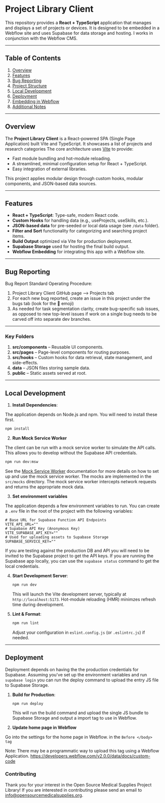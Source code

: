 # Project Library Client

This repository provides a **React + TypeScript** application that manages and displays a set of projects or devices. It is designed to be embedded in a Webflow site and uses Supabase for data storage and hosting. I works in conjunction with the Webflow CMS.

---

## Table of Contents

1. [Overview](#overview)
2. [Features](#features)
2. [Bug Reporting](#bug-reporting)
4. [Project Structure](#project-structure)
5. [Local Development](#local-development)
6. [Deployment](#deployment)
7. [Embedding in Webflow](#embedding-in-webflow)
8. [Additional Notes](#additional-notes)

---

## Overview

The **Project Library Client** is a React-powered SPA (Single Page Application) built Vite and TypeScript. It showcases a list of projects and research categories The core architecture uses [Vite](https://vitejs.dev/) to provide:

- Fast module bundling and hot-module reloading.
- A streamlined, minimal configuration setup for React + TypeScript.
- Easy integration of external libraries.

This project applies modular design through custom hooks, modular components, and JSON-based data sources.

---

## Features

- **React + TypeScript**: Type-safe, modern React code.
- **Custom Hooks** for handling data (e.g., useProjects, useSkills, etc.).
- **JSON-based data** for pre-seeded or local data usage (see `/data` folder).
- **Filter and Sort** functionality for categorizing and searching project items.
- **Build Output** optimized via Vite for production deployment.
- **Supabase Storage** used for hosting the final build output.
- **Webflow Embedding** for integrating this app with a Webflow site.

---

## Bug Reporting

Bug Report Standard Operating Procedure:
1. Project Library Client GitHub page --> Projects tab
1. For each new bug reported, create an issue in this project under the bugs tab (look for the 🐛 emoji)
2. As needed for task segmentation clarity, create bug-specific sub issues, as opposed to new top-level issues if work on a single bug needs to be carved off into separate dev branches.

---

### Key Folders

1. **src/components** – Reusable UI components.
2. **src/pages** – Page-level components for routing purposes.
3. **src/hooks** – Custom hooks for data retrieval, state management, and side-effects.
4. **data** – JSON files storing sample data.
5. **public** – Static assets served at root.

---

## Local Development

1. **Install Dependencies**:

The application depends on Node.js and npm. You will need to install these first.

   ```bash
   npm install
   ```

2. **Run Mock Service Worker**

The client can be run with a mock service worker to simulate the API calls. This allows you to develop without the Supabase API credentials.

   ```bash
   npm run dev:msw
   ```

See the [Mock Service Worker](https://mswjs.io/docs/) documentation for more details on how to set up and use the mock service worker. The mocks are implemented in the `src/mocks` directory. The mock service worker intercepts network requests and returns the appropriate mock data.


3. **Set environment variables**

The application depends a few environment variables to run. You can create a `.env` file in the root of the project with the following variables:

```Shell
# Base URL for Supabase Function API Endpoints
VITE_API_URL=""
# Supabase API Key (Anonymous Key)
VITE_SUPABASE_API_KEY=""
# Used for uploading assets to Supabase Storage
SUPABASE_SERVICE_KEY=""
```

If you are testing against the production DB and API you will need to be invited to the Supabase project to get the API keys.
If you are running the Supabase app locally, you can use the `supabase status` command to get the local credentials.

4. **Start Development Server**:
   ```bash
   npm run dev
   ```
   This will launch the Vite development server, typically at `http://localhost:5173`. Hot-module reloading (HMR) minimzes refresh time during development.

4. **Lint & Format**:
   ```bash
   npm run lint
   ```
   Adjust your configuration in `eslint.config.js` (or `.eslintrc.js`) if needed.

---

## Deployment

Deployment depends on having the the production credentials for Supabase. Assuming you've set up the environment variables and run `supabase login` you can run the deploy command to upload the entry JS file to Supabase Storage.

1. **Build for Production**:
   ```bash
   npm run deploy
   ```
   This will run the build command and upload the single JS
   bundle to Supabase Storage and output a import tag to use in Webflow.

2. **Update home page in Webflow**

Go into the settings for the home page in Webflow. in the `Before </body> tag`

Note: There may be a programmatic way to upload this tag using a Webflow Application. https://developers.webflow.com/v2.0.0/data/docs/custom-code

### Contributing

Thank you for your interest in the Open Source Medical Supplies Project Library! If you are interested in contributing please send an email to info@opensourcemedicalsupplies.org.
